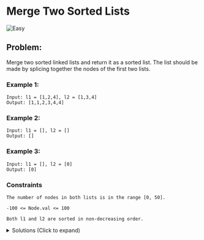 # Merge Two Sorted Lists

![Easy](https://img.shields.io/badge/easy-5cb85c?style=for-the-badge&logoColor=white)

## Problem:

Merge two sorted linked lists and return it as a sorted list. The list should be made by splicing together the nodes of the first two lists.

### Example 1:

```
Input: l1 = [1,2,4], l2 = [1,3,4]
Output: [1,1,2,3,4,4]
```

### Example 2:

```
Input: l1 = [], l2 = []
Output: []
```

### Example 3:

```
Input: l1 = [], l2 = [0]
Output: [0]
```

### Constraints

`The number of nodes in both lists is in the range [0, 50].`

`-100 <= Node.val <= 100`

`Both l1 and l2 are sorted in non-decreasing order.`

<details>
  <summary>Solutions (Click to expand)</summary>

### Explanation

Create a `sentinel` or `dummy` node to that will point to the beginning of our new linked list. Iterate through both linked lists at the same time using two different pointers comparing the value of the currently referenced nodes. Taking the smallest of the two nodes, link the node to the current node pointer of the new linked list. Continue this until one pointer reaches the end of the their list. Link the remaining part of the longer list to the end of the new list as it is already sorted. Return the new list by referencing the next node of the dummy node

- [JavaScript](./merge-two-sorted-lists.js)
- [TypeScript](./merge-two-sorted-lists.ts)
- [Java](./merge-two-sorted-lists.java)
- [Go](./merge-two-sorted-lists.go)
</details>
